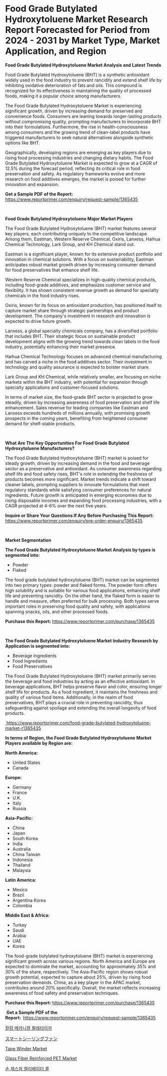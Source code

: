 <p><h1>Food Grade Butylated Hydroxytoluene Market Research Report Forecasted for Period from 2024 -  2031 by Market Type, Market Application, and Region</h1></p><p><strong>Food Grade Butylated Hydroxytoluene Market Analysis and Latest Trends</strong></p>
<p><p>Food Grade Butylated Hydroxytoluene (BHT) is a synthetic antioxidant widely used in the food industry to prevent rancidity and extend shelf life by inhibiting oxidative deterioration of fats and oils. This compound is recognized for its effectiveness in maintaining the quality of processed foods, making it a popular choice among manufacturers. </p><p>The Food Grade Butylated Hydroxytoluene Market is experiencing significant growth, driven by increasing demand for preserved and convenience foods. Consumers are leaning towards longer-lasting products without compromising quality, prompting manufacturers to incorporate BHT into their formulations. Furthermore, the rise in health-consciousness among consumers and the growing trend of clean-label products have triggered manufacturers to seek natural alternatives alongside synthetic options like BHT.</p><p>Geographically, developing regions are emerging as key players due to rising food processing industries and changing dietary habits. The Food Grade Butylated Hydroxytoluene Market is expected to grow at a CAGR of 12.5% during the forecast period, reflecting its critical role in food preservation and safety. As regulatory frameworks evolve and more research on food additives emerges, the market is poised for further innovation and expansion.</p></p>
<p><strong>Get a Sample PDF of the Report:&nbsp;</strong> <a href="https://www.reportprimer.com/enquiry/request-sample/1365435">https://www.reportprimer.com/enquiry/request-sample/1365435</a></p>
<p>&nbsp;</p>
<p><strong>Food Grade Butylated Hydroxytoluene Major Market Players</strong></p>
<p><p>The Food Grade Butylated Hydroxytoluene (BHT) market features several key players, each contributing uniquely to the competitive landscape. Among them, Eastman, Western Reserve Chemical, Oxiris, Lanxess, Haihua Chemical Technology, Lark Group, and KH Chemical stand out.</p><p>Eastman is a significant player, known for its extensive product portfolio and innovation in chemical solutions. With a focus on sustainability, Eastman anticipates robust market growth driven by increasing consumer demand for food preservatives that enhance shelf life.</p><p>Western Reserve Chemical specializes in high-quality chemical products, including food-grade additives, and emphasizes customer service and flexibility. It has shown consistent revenue growth as demand for specialty chemicals in the food industry rises.</p><p>Oxiris, known for its focus on antioxidant production, has positioned itself to capture market share through strategic partnerships and product development. The company's investment in research and innovation is expected to drive future growth.</p><p>Lanxess, a global specialty chemicals company, has a diversified portfolio that includes BHT. Their strategic focus on sustainable product development aligns with the growing trend towards clean labels in the food industry, potentially enhancing their market presence.</p><p>Haihua Chemical Technology focuses on advanced chemical manufacturing and has carved a niche in the food additives sector. Their investment in technology and quality assurance is expected to bolster market share.</p><p>Lark Group and KH Chemical, while relatively smaller, are focusing on niche markets within the BHT industry, with potential for expansion through specialty applications and customer-focused solutions.</p><p>In terms of market size, the food-grade BHT sector is projected to grow steadily, driven by increasing awareness of food preservation and shelf life enhancement. Sales revenue for leading companies like Eastman and Lanxess exceeds hundreds of millions annually, with promising growth prospects in the coming years, benefiting from heightened consumer demand for shelf-stable products.</p></p>
<p>&nbsp;</p>
<p><strong>What Are The Key Opportunities For Food Grade Butylated Hydroxytoluene Manufacturers?</strong></p>
<p><p>The Food Grade Butylated Hydroxytoluene (BHT) market is poised for steady growth, driven by increasing demand in the food and beverage sector as a preservative and antioxidant. As consumer awareness regarding shelf life and food safety rises, BHT's role in extending the freshness of products becomes more significant. Market trends indicate a shift toward cleaner labels, prompting suppliers to innovate formulations that meet regulatory standards while satisfying consumer preferences for natural ingredients. Future growth is anticipated in emerging economies due to rising disposable incomes and expanding food processing industries, with a CAGR projected at 4-6% over the next five years.</p></p>
<p><strong>Inquire or Share Your Questions If Any Before Purchasing This Report:</strong> <a href="https://www.reportprimer.com/enquiry/pre-order-enquiry/1365435">https://www.reportprimer.com/enquiry/pre-order-enquiry/1365435</a></p>
<p>&nbsp;</p>
<p><strong>Market Segmentation</strong></p>
<p><strong>The Food Grade Butylated Hydroxytoluene Market Analysis by types is segmented into:</strong></p>
<p><ul><li>Powder</li><li>Flaked</li></ul></p>
<p><p>The food grade butylated hydroxytoluene (BHT) market can be segmented into two primary types: powder and flaked forms. The powder form offers high solubility and is suitable for various food applications, enhancing shelf life and preventing rancidity. On the other hand, the flaked form is easier to handle and measure, often preferred for bulk processing. Both types serve important roles in preserving food quality and safety, with applications spanning snacks, oils, and other processed foods.</p></p>
<p><strong>Purchase this Report:&nbsp;</strong><a href="https://www.reportprimer.com/purchase/1365435">https://www.reportprimer.com/purchase/1365435</a></p>
<p>&nbsp;</p>
<p><strong>The Food Grade Butylated Hydroxytoluene Market Industry Research by Application is segmented into:</strong></p>
<p><ul><li>Beverage Ingredients</li><li>Food Ingredients</li><li>Food Preservatives</li></ul></p>
<p><p>The Food Grade Butylated Hydroxytoluene (BHT) market primarily serves the beverage and food industries by acting as an effective antioxidant. In beverage applications, BHT helps preserve flavor and color, ensuring longer shelf life for products. As a food ingredient, it maintains the freshness and quality of various food items. Additionally, in the realm of food preservatives, BHT plays a crucial role in preventing rancidity, thus safeguarding against spoilage and extending the overall longevity of food products.</p></p>
<p><a href="https://www.reportprimer.com/food-grade-butylated-hydroxytoluene-market-r1365435">&nbsp;https://www.reportprimer.com/food-grade-butylated-hydroxytoluene-market-r1365435</a></p>
<p><strong>In terms of Region, the Food Grade Butylated Hydroxytoluene Market Players available by Region are:</strong></p>
<p>
    <p> <strong> North America: </strong>
        <ul>
            <li>United States</li>
            <li>Canada</li>
        </ul>
        </p> 
    <p> <strong> Europe: </strong>
        <ul>
            <li>Germany</li>
            <li>France</li>
            <li>U.K.</li>
            <li>Italy</li>
            <li>Russia</li>
        </ul>
        </p> 
    <p> <strong> Asia-Pacific: </strong>
        <ul>
            <li>China</li>
            <li>Japan</li>
            <li>South Korea</li>
            <li>India</li>
            <li>Australia</li>
            <li>China Taiwan</li>
            <li>Indonesia</li>
            <li>Thailand</li>
            <li>Malaysia</li>
        </ul>
        </p> 
    <p> <strong> Latin America: </strong>
        <ul>
            <li>Mexico</li>
            <li>Brazil</li>
            <li>Argentina Korea</li>
            <li>Colombia</li>
        </ul>
        </p> 
    <p> <strong> Middle East & Africa: </strong>
        <ul>
            <li>Turkey</li>
            <li>Saudi</li>
            <li>Arabia</li>
            <li>UAE</li>
            <li>Korea</li>
        </ul>
    </p>
    </p>
<p><p>The food-grade butylated hydroxytoluene (BHT) market is experiencing significant growth across various regions. North America and Europe are expected to dominate the market, accounting for approximately 35% and 30% of the share, respectively. The Asia-Pacific region shows robust growth potential, expected to capture about 25%, driven by rising food preservation demands. China, as a key player in the APAC market, contributes around 20% specifically. Overall, the market reflects increasing awareness of food safety and preservation techniques.</p></p>
<p><strong>Purchase this Report: </strong><a href="https://www.reportprimer.com/purchase/1365435">https://www.reportprimer.com/purchase/1365435</a></p>
<p>&nbsp;<strong>Get a Sample PDF of the Report:&nbsp;&nbsp;</strong><a href="https://www.reportprimer.com/enquiry/request-sample/1365435">https://www.reportprimer.com/enquiry/request-sample/1365435</a></p>
<p><strong></strong></p>
<p><p><a href="https://medium.com/@czbtzkwc9/2024%EB%85%84%EB%B6%80%ED%84%B0-2031%EB%85%84%EA%B9%8C%EC%A7%80-%EC%98%88%EC%B8%A1%EB%90%98%EB%8A%94-%EC%97%B4-%EC%9C%84%EC%83%81-%EA%B8%B0%EA%B3%84-%ED%8C%94%EB%A0%88%ED%83%80%EC%9D%B4%EC%A0%80-%EC%8B%9C%EC%9E%A5%EC%9D%98-%EC%8B%A0%ED%9D%A5-%EC%8B%9C%EC%9E%A5-%EB%8F%99%ED%96%A5-%EB%B0%8F-%EC%A7%80%EC%97%AD-%EB%B6%84%EC%84%9D-2ab247b1e757?postPublishedType=repub">칼럼 메카니컬 팔레타이저</a></p><p><a href="https://medium.com/@vidarogahn/%E3%82%B0%E3%83%AD%E3%83%BC%E3%83%90%E3%83%AB%E3%82%B9%E3%83%9E%E3%83%BC%E3%83%88%E5%A4%A9%E4%BA%95%E3%83%95%E3%82%A1%E3%83%B3%E7%94%A3%E6%A5%AD%E5%88%86%E6%9E%90%E3%83%AC%E3%83%9D%E3%83%BC%E3%83%88-%E3%82%B9%E3%83%9E%E3%83%BC%E3%83%88%E5%A4%A9%E4%BA%95%E3%83%95%E3%82%A1%E3%83%B3%E5%B8%82%E5%A0%B4%E3%81%AE%E8%A6%8F%E6%A8%A1-%E3%82%B7%E3%82%A7%E3%82%A2-%E3%82%BF%E3%82%A4%E3%83%97-wi-fi%E5%AF%BE%E5%BF%9C-bluetooth%E5%AF%BE%E5%BF%9C-%E3%81%9D%E3%81%AE%E4%BB%96-%E7%94%A8%E9%80%94-%E5%AE%B6%E5%BA%AD%E7%94%A8-%E5%95%86%E6%A5%AD%E7%94%A8-%E5%9C%B0%E5%9F%9F-%E7%AB%B6%E4%BA%89%E6%88%A6%E7%95%A5-2024-3f1910a38229?postPublishedType=repub">スマートシーリングファン</a></p><p><a href="https://github.com/provorikovar/Market-Research-Report-List-6/blob/main/tape-winder-market.md">Tape Winder Market</a></p><p><a href="https://issuu.com/reportprime-2/docs/glass-fiber-reinforced-pet-market-s_341e6023a95b89">Glass Fiber Reinforced PET Market</a></p><p><a href="https://medium.com/@czbtzkwc9/2024%EB%85%84%EB%B6%80%ED%84%B0-2031%EB%85%84%EA%B9%8C%EC%A7%80%EC%9D%98-%EA%B8%80%EB%A1%9C%EB%B2%8C-%EC%86%90-%EC%A0%9C%EC%8A%A4%EC%B2%98-%EC%97%98%EB%A6%AC%EB%B2%A0%EC%9D%B4%ED%84%B0-%ED%98%B8%EC%B6%9C-%EC%8B%9C%EC%9E%A5-%EB%B6%80%EB%AC%B8%EC%97%90-%EB%8C%80%ED%95%9C-%EC%8B%9C%EC%9E%A5-%EB%8F%99%ED%96%A5-%EB%B0%8F-%EB%AF%B8%EB%9E%98-%EC%A0%84%EB%A7%9D-fd4c87441ae6?postPublishedType=repub">손 제스처 엘리베이터 콜</a></p></p>